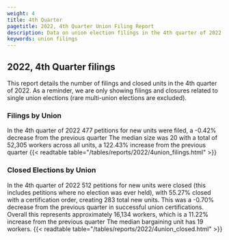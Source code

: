 ```yaml
---
weight: 4
title: 4th Quarter
pagetitle: 2022, 4th Quarter Union Filing Report
description: Data on union election filings in the 4th quarter of 2022
keywords: union filings
---
```


## 2022, 4th Quarter filings

This report details the number of filings and closed units in the 4th quarter of 2022. As a reminder, we are only showing filings and closures related to single union elections (rare multi-union elections are excluded).

### Filings by Union
In the 4th quarter of 2022 477 petitions for new units were filed, a -0.42% decrease from the previous quarter The median size was 20 with a total of 52,305 workers across all units, a 122.43% increase from the previous quarter
{{< readtable table="/tables/reports/2022/4union_filings.html" >}}

### Closed Elections by Union
In the 4th quarter of 2022 512 petitions for new units were closed (this includes petitions where no election was ever held), with 55.27% closed with a certification order, creating 283 total new units. This was a -0.70% decrease from the previous quarter in successful union certifications. Overall this represents approximately 16,134 workers, which is a 11.22% increase from the previous quarter The median bargaining unit has 19 workers.
{{< readtable table="/tables/reports/2022/4union_closed.html" >}}
